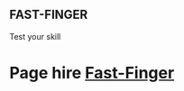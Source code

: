 ## FAST-FINGER

Test your skill

# Page hire [Fast-Finger](https://tenjodiego961.github.io/fast-finger/src/index.html)